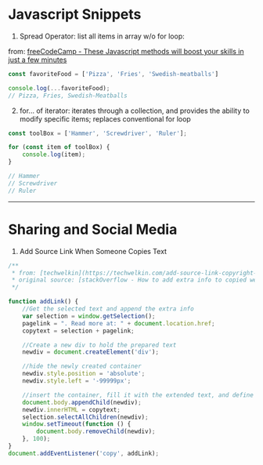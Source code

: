 # Javascript Snippets


1. Spread Operator: list all items in array w/o for loop: 

from: [freeCodeCamp - These Javascript methods will boost your skills in just a few minutes](https://medium.freecodecamp.org/7-javascript-methods-that-will-boost-your-skills-in-less-than-8-minutes-4cc4c3dca03f)

```js 
const favoriteFood = ['Pizza', 'Fries', 'Swedish-meatballs']

console.log(...favoriteFood);
// Pizza, Fries, Swedish-Meatballs
```

2. for... of iterator: iterates through a collection, and provides the ability to modify specific items; replaces conventional for loop

```js
const toolBox = ['Hammer', 'Screwdriver', 'Ruler'];

for (const item of toolBox) {
    console.log(item);
}

// Hammer
// Screwdriver
// Ruler
```

<hr >

# Sharing and Social Media

1. Add Source Link When Someone Copies Text

```js
/**
 * from: [techwelkin](https://techwelkin.com/add-source-link-copyright-copied-text-clipboard)
 * original source: [stackOverflow - How to add extra info to copied web text](https://stackoverflow.com/questions/2026335/how-to-add-extra-info-to-copied-web-text)
 */

function addLink() {
    //Get the selected text and append the extra info
    var selection = window.getSelection();
    pagelink = ". Read more at: " + document.location.href;
    copytext = selection + pagelink;

    //Create a new div to hold the prepared text
    newdiv = document.createElement('div');

    //hide the newly created container
    newdiv.style.position = 'absolute';
    newdiv.style.left = '-99999px';

    //insert the container, fill it with the extended text, and define the new selection
    document.body.appendChild(newdiv);
    newdiv.innerHTML = copytext;
    selection.selectAllChildren(newdiv);
    window.setTimeout(function () {
        document.body.removeChild(newdiv);
    }, 100);
}
document.addEventListener('copy', addLink);
```
